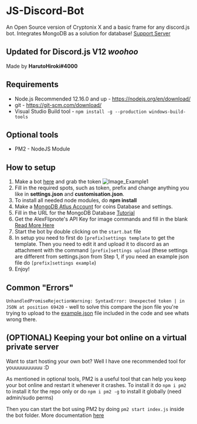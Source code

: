 # JS-Discord-Bot
An Open Source version of Cryptonix X and a basic frame for any discord.js bot. Integrates MongoDB as a solution for database!
[Support Server](https://discord.gg/sjtcnRb)
## Updated for Discord.js V12 *woohoo*

Made by **HarutoHiroki#4000**

## Requirements
- Node.js Recommended 12.16.0 and up - https://nodejs.org/en/download/
- git - https://git-scm.com/download/
- Visual Studio Build tool - `npm install -g --production windows-build-tools`

## Optional tools
- PM2 - NodeJS Module

## How to setup
1. Make a bot [here](https://discordapp.com/developers/applications/me) and grab the token
![Image_Example1](https://i.imgur.com/61akydu.png)<br>
2. Fill in the required spots, such as token, prefix and change anything you like in **settings.json** and **customisation.json**.<br>
3. To install all needed node modules, do **npm install**<br>
4. Make a [MongoDB Atlus Account](https://account.mongodb.com/account/register) for coins Database and settings.
5. Fill in the URL for the MongoDB Database [Tutorial](https://imgur.com/a/jVPLHhp)<br>
6. Get the AlexFlipnote's API Key for image commands and fill in the blank [Read More Here](https://www.npmjs.com/package/alexflipnote.js)<br>
7. Start the bot by double clicking on the `start.bat` file<br>
8. In setup you need to first do `[prefix]settings template` to get the template. Then you need to edit it and upload it to discord as an attachment with the command `[prefix]settings upload` (these settings are different from settings.json from Step 1, if you need an example json file do `[prefix]settings example`)<br>
9. Enjoy!

## Common "Errors"
`UnhandledPromiseRejectionWarning: SyntaxError: Unexpected token | in JSON at position 69420` - well to solve this compare the json file you're trying to upload to the [example.json](https://github.com/HarutoHiroki/Discord.js-Bot/blob/master/temp/example.json) file included in the code and see whats wrong there.

## (OPTIONAL) Keeping your bot online on a virtual private server
Want to start hosting your own bot? Well I have one recommended tool for youuuuuuuuuu :D

As mentioned in optional tools, PM2 is a useful tool that can help you keep your bot online and restart it whenever it crashes. To install it do
`npm i pm2` to install it for the repo only or do `npm i pm2 -g` to install it globally (need admin/sudo perms)

Then you can start the bot using PM2 by doing `pm2 start index.js` inside the bot folder. More documentation [here](https://pm2.keymetrics.io/)
